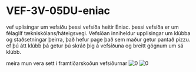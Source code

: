 # VEF-3V-05DU-eniac
vef
uplisingar um vefsíðu
þessi vefsíða heitir Eniac. þessi vefsíða er um félaglíf tækniskólans/háteigsvegi.
Vefsíðan inniheldur upplisingar um klúbba og staðsetningar þeirra, það hefur page það sem maður getur pantað pizzu.
ef þú átt klúbb þá getur þú skráð þig á vefsíðuna og breitt gögnum um sá klúbb.

meira mun vera sett i framtiðarskoðun vefsíðurnar
![0](https://github.com/user-attachments/assets/4f7133d7-8d94-4579-a9c8-8a8cb526a211)
![0](https://github.com/user-attachments/assets/e2e0beab-200e-4c1f-bca7-4c415f1b8740)
